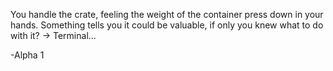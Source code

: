 You handle the crate, feeling the weight of the container press down in your hands.
Something tells you it could be valuable, if only you knew what to do with it?
-> Terminal...

-Alpha 1
